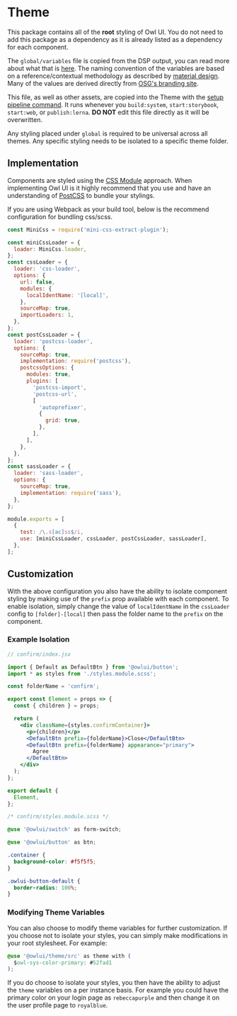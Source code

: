 # Theme

This package contains all of the **root** styling of Owl UI. You do not need to add this package as a dependency as it is already listed as a dependency for each component.

The `global/variables` file is copied from the DSP output, you can read more about what that is [here](../../design/README.md). The naming convention of the variables are based on a reference/contextual methodology as described by [material design](https://m3.material.io/foundations/design-tokens/overview). Many of the values are derived directly from [OSG's branding site](https://stage.osg.ca/brand/).

This file, as well as other assets, are copied into the Theme with the [setup pipeline command](../../scripts/pipeline/cmd.setup.js). It runs whenever you `build:system`, `start:storybook`, `start:web`, or `publish:lerna`. **DO NOT** edit this file directly as it will be overwritten.

Any styling placed under `global` is required to be universal across all themes. Any specific styling needs to be isolated to a specific theme folder.

## Implementation

Components are styled using the [CSS Module](https://github.com/css-modules/css-modules) approach. When implementing Owl UI is it highly recommend that you use and have an understanding of [PostCSS](https://postcss.org/) to bundle your stylings.

If you are using Webpack as your build tool, below is the recommend configuration for bundling css/scss.

```js
const MiniCss = require('mini-css-extract-plugin');

const miniCssLoader = {
  loader: MiniCss.loader,
};
const cssLoader = {
  loader: 'css-loader',
  options: {
    url: false,
    modules: {
      localIdentName: '[local]',
    },
    sourceMap: true,
    importLoaders: 1,
  },
};
const postCssLoader = {
  loader: 'postcss-loader',
  options: {
    sourceMap: true,
    implementation: require('postcss'),
    postcssOptions: {
      modules: true,
      plugins: [
        'postcss-import',
        'postcss-url',
        [
          'autoprefixer',
          {
            grid: true,
          },
        ],
      ],
    },
  },
};
const sassLoader = {
  loader: 'sass-loader',
  options: {
    sourceMap: true,
    implementation: require('sass'),
  },
};

module.exports = [
  {
    test: /\.s[ac]ss$/i,
    use: [miniCssLoader, cssLoader, postCssLoader, sassLoader],
  },
];
```

## Customization

With the above configuration you also have the ability to isolate component styling by making use of the `prefix` prop available with each component. To enable isolation, simply change the value of `localIdentName` in the `cssLoader` config to `[folder]-[local]` then pass the folder name to the `prefix` on the component.

### Example Isolation

```jsx
// confirm/index.jsx

import { Default as DefaultBtn } from '@owlui/button';
import * as styles from './styles.module.scss';

const folderName = 'confirm';

export const Element = props => {
  const { children } = props;

  return (
    <div className={styles.confirmContainer}>
      <p>{children}</p>
      <DefaultBtn prefix={folderName}>Close</DefaultBtn>
      <DefaultBtn prefix={folderName} appearance="primary">
        Agree
      </DefaultBtn>
    </div>
  );
};

export default {
  Element,
};
```

```css
/* confirm/styles.module.scss */

@use '@owlui/switch' as form-switch;

@use '@owlui/button' as btn;

.container {
  background-color: #f5f5f5;
}

.owlui-button-default {
  border-radius: 100%;
}
```

### Modifying Theme Variables

You can also choose to modify theme variables for further customization. If you choose not to isolate your styles, you can simply make modifications in your root stylesheet. For example:

```css
@use '@owlui/theme/src' as theme with (
  $owl-sys-color-primary: #52fad1
);
```

If you do choose to isolate your styles, you then have the ability to adjust the `theme` variables on a per instance basis. For example you could have the primary color on your login page as `rebeccapurple` and then change it on the user profile page to `royalblue`.
